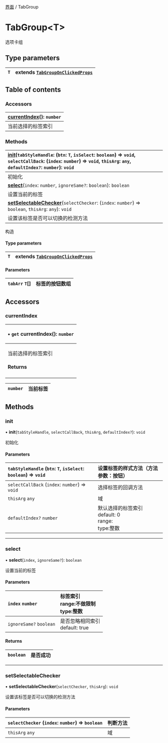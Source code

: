 [界面](../groups/界面.界面.md) / TabGroup

# TabGroup<T\> <Badge type="tip" text="Class" /> <Score text="TabGroup<T\>" />

选项卡组

## Type parameters

| `T` | extends [`TabGroupOnClickedProps`](../modules/Core.mw.md#tabgrouponclickedprops) |
| :------ | :------ |

## Table of contents

### Accessors <Score text="Accessors" /> 
| **[currentIndex](mw.TabGroup.md#currentindex)**(): `number` <Badge type="tip" text="client" />  |
| :-----|
| 当前选择的标签索引|

### Methods <Score text="Methods" /> 
| **[init](mw.TabGroup.md#init)**(`tabStyleHandle`: (`btn`: `T`, `isSelect`: `boolean`) => `void`, `selectCallBack`: (`index`: `number`) => `void`, `thisArg`: `any`, `defaultIndex?`: `number`): `void` <Badge type="tip" text="client" />  |
| :-----|
| 初始化|
| **[select](mw.TabGroup.md#select)**(`index`: `number`, `ignoreSame?`: `boolean`): `boolean` <Badge type="tip" text="client" />  |
| 设置当前的标签|
| **[setSelectableChecker](mw.TabGroup.md#setselectablechecker)**(`selectChecker`: (`index`: `number`) => `boolean`, `thisArg`: `any`): `void` <Badge type="tip" text="client" />  |
| 设置该标签是否可以切换的检测方法|

构造

#### Type parameters

| `T` | extends [`TabGroupOnClickedProps`](../modules/Core.mw.md#tabgrouponclickedprops) |
| :------ | :------ |

#### Parameters

| `tabArr` `T`[] | 标签的按钮数组 |
| :------ | :------ |

## Accessors

### currentIndex <Score text="currentIndex" /> 

<table class="get-set-table">
<thead><tr>
<th style="text-align: left">

• `get` **currentIndex**(): `number` <Badge type="tip" text="client" />

</th>
</tr></thead>
<tbody><tr>
<td style="text-align: left">


当前选择的标签索引

#### Returns

</td>
</tr></tbody>
</table>

| `number` | 当前标签 |
| :------ | :------ |

## Methods

### init <Score text="init" /> 

• **init**(`tabStyleHandle`, `selectCallBack`, `thisArg`, `defaultIndex?`): `void` <Badge type="tip" text="client" />

初始化

#### Parameters

| `tabStyleHandle` (`btn`: `T`, `isSelect`: `boolean`) => `void` | 设置标签的样式方法（方法参数：按钮） |
| :------ | :------ |
| `selectCallBack` (`index`: `number`) => `void` | 选择标签的回调方法 |
| `thisArg` `any` | 域 |
| `defaultIndex?` `number` | 默认选择的标签索引  <br> default: 0<br> range:<br> type:整数 |


___

### select <Score text="select" /> 

• **select**(`index`, `ignoreSame?`): `boolean` <Badge type="tip" text="client" />

设置当前的标签

#### Parameters

| `index` `number` | 标签索引<br> range:不做限制<br> type:整数 |
| :------ | :------ |
| `ignoreSame?` `boolean` | 是否忽略相同索引  <br> default: true |

#### Returns

| `boolean` | 是否成功 |
| :------ | :------ |

___

### setSelectableChecker <Score text="setSelectableChecker" /> 

• **setSelectableChecker**(`selectChecker`, `thisArg`): `void` <Badge type="tip" text="client" />

设置该标签是否可以切换的检测方法

#### Parameters

| `selectChecker` (`index`: `number`) => `boolean` | 判断方法 |
| :------ | :------ |
| `thisArg` `any` | 域 |


